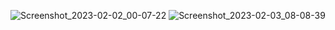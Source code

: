 ![Screenshot_2023-02-02_00-07-22](https://user-images.githubusercontent.com/86204514/216525239-58b8485a-def2-42cd-ba4f-a7fb95e23057.png)
![Screenshot_2023-02-03_08-08-39](https://user-images.githubusercontent.com/86204514/216525365-72d14820-20f7-4479-ab73-d0ac0f301581.png)
